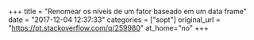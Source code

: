 +++
title = "Renomear os níveis de um fator baseado em um data frame"
date = "2017-12-04 12:37:33"
categories = ["sopt"]
original_url = "https://pt.stackoverflow.com/q/259980"
at_home="no"
+++

